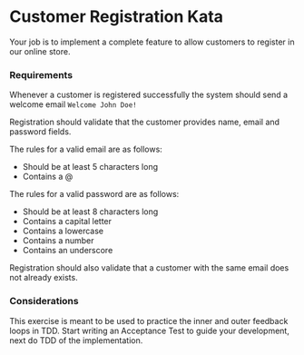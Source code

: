 # Customer Registration Kata

Your job is to implement a complete feature to allow customers to register in our online store.

### Requirements

Whenever a customer is registered successfully the system should send a welcome email `Welcome John Doe!`

Registration should validate that the customer provides name, email and password fields.

The rules for a valid email are as follows:
- Should be at least 5 characters long
- Contains a @

The rules for a valid password are as follows:
- Should be at least 8 characters long
- Contains a capital letter
- Contains a lowercase
- Contains a number
- Contains an underscore

Registration should also validate that a customer with the same email does not already exists.

### Considerations

This exercise is meant to be used to practice the inner and outer feedback loops in TDD.
Start writing an Acceptance Test to guide your development, next do TDD of the implementation.
